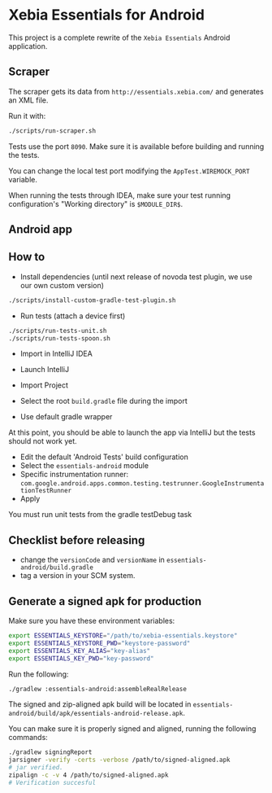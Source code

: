 Xebia Essentials for Android
============================

This project is a complete rewrite of the `Xebia Essentials` Android application.


Scraper
-------

The scraper gets its data from `http://essentials.xebia.com/` and generates an XML file.

Run it with:

```bash
./scripts/run-scraper.sh
```

Tests use the port `8090`. Make sure it is available before building and running the tests.

You can change the local test port modifying the `AppTest.WIREMOCK_PORT` variable.

When running the tests through IDEA, make sure your test running configuration's "Working directory" is `$MODULE_DIR$`.


Android app
-----------


## How to

- Install dependencies (until next release of novoda test plugin, we use our own custom version)

```bash
./scripts/install-custom-gradle-test-plugin.sh
```

- Run tests (attach a device first)

```bash
./scripts/run-tests-unit.sh
./scripts/run-tests-spoon.sh
```

- Import in IntelliJ IDEA

- Launch IntelliJ
- Import Project
- Select the root `build.gradle` file during the import
- Use default gradle wrapper

At this point, you should be able to launch the app via IntelliJ but the tests should not work yet.

- Edit the default 'Android Tests' build configuration
- Select the `essentials-android` module
- Specific instrumentation runner: `com.google.android.apps.common.testing.testrunner.GoogleInstrumentationTestRunner`
- Apply

You must run unit tests from the gradle testDebug task


## Checklist before releasing

- change the `versionCode` and `versionName` in `essentials-android/build.gradle`
- tag a version in your SCM system.


## Generate a signed apk for production

Make sure you have these environment variables:

```bash
export ESSENTIALS_KEYSTORE="/path/to/xebia-essentials.keystore"
export ESSENTIALS_KEYSTORE_PWD="keystore-password"
export ESSENTIALS_KEY_ALIAS="key-alias"
export ESSENTIALS_KEY_PWD="key-password"
```

Run the following:

```bash
./gradlew :essentials-android:assembleRealRelease
```

The signed and zip-aligned apk build will be located in `essentials-android/build/apk/essentials-android-release.apk`.

You can make sure it is properly signed and aligned, running the following commands:

```bash
./gradlew signingReport
jarsigner -verify -certs -verbose /path/to/signed-aligned.apk
# jar verified.
zipalign -c -v 4 /path/to/signed-aligned.apk
# Verification succesful
```
